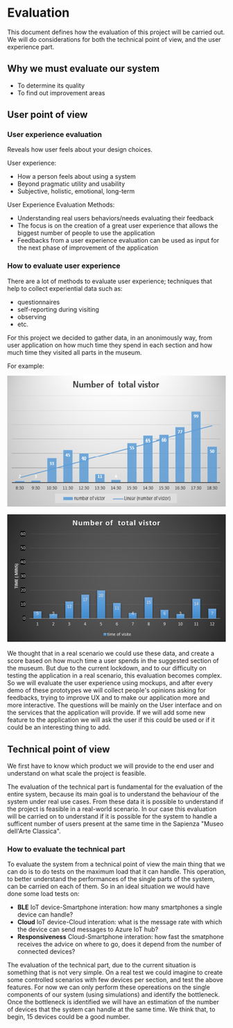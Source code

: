 # Evaluation

This document defines how the evaluation of this project will be carried out. We will do considerations for both the technical point of view, and the user experience part.

## Why we must evaluate our system
  
* To  determine its quality
* To  find out improvement areas

## User point of view

### User experience evaluation

Reveals how user feels about your design choices.

User experience:

* How a person feels about using a system 
* Beyond pragmatic utility and usability 
* Subjective, holistic, emotional, long-term
  
User Experience Evaluation Methods:

* Understanding real users behaviors/needs evaluating their feedback
* The focus is on the creation of a great user experience that allows the biggest number of people to use the application
* Feedbacks from a user experience evaluation can be used as input for the next phase of improvement of the application

### How to evaluate user experience

 There are a lot of methods to evaluate user experience; techniques that help to collect experiential data such as:

* questionnaires
* self-reporting during visiting
* observing
* etc.

For this project we decided to gather data, in an anonimously way, from user application on how much time they spend in each section and how much time they visited all parts in the museum.

For example:

![chart](Images/chart.png)

![chart](Images/chart2.png)

We thought that in a real scenario we could use these data, and create a score based on how much time a user spends in the suggested section of the museum. But due to the current lockdown, and to our difficulty on testing the application in a real scenario, this evaluation becomes complex.
So we will evaluate the user experience using mockups, and after every demo of these prototypes we will collect people's opinions asking for feedbacks, trying to improve UX and to make our application more and more interactive.
The questions will be mainly on the User interface and on the services that the application will provide. If we will add some new feature to the application we will ask the user if this could be used or if it could be an interesting thing to add.

## Technical point of view

We first have to know which product we will provide to the end user and understand on what scale the project is feasible.

The evaluation of the technical part is fundamental for the evaluation of the entire system, because its main goal is to understand the behaviour of the system under real use cases. From these data it is possible to understand if the project is feasible in a real-world scenario. In our case this evaluation will be carried on to understand if it is possible for the system to handle a sufficent number of users present at the same time in the Sapienza "Museo dell'Arte Classica".

### How to evaluate the technical part

To evaluate the system from a technical point of view the main thing that we can do is to do tests on the maximum load that it can handle. This operation, to better understand the performances of the single parts of the system, can be carried on each of them. So in an ideal situation we would have done some load tests on:

* **BLE** IoT device-Smartphone interation: how many smartphones a single device can handle?
* **Cloud** IoT device-Cloud interation: what is the message rate with which the device can send messages to Azure IoT hub?
* **Responsiveness** Cloud-Smartphone interation: how fast the smatphone receives the advice on where to go, does it depend from the number of connected devices?

The evaluation of the technical part, due to the current situation is something that is not very simple. On a real test we could imagine to create some controlled scenarios with few devices per section, and test the above features. For now we can only perform these opereations on the single components of our system (using simulations) and identify the bottleneck. Once the bottleneck is identified we will have an estimation of the number of devices that the system can handle at the same time. We think that, to begin, 15 devices could be a good number.
